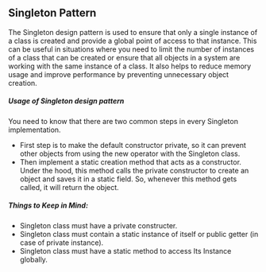 ## Singleton Pattern

The Singleton design pattern is used to ensure that only a single instance of a class is created and provide a global point of access to that instance. This can be useful in situations where you need to limit the number of instances of a class that can be created or ensure that all objects in a system are working with the same instance of a class. It also helps to reduce memory usage and improve performance by preventing unnecessary object creation.

##### Usage of Singleton design pattern
You need to know that there are two common steps in every Singleton implementation.

- First step is to make the default constructor private, so it can prevent other objects from using the new operator with the Singleton class.
- Then implement a static creation method that acts as a constructor. Under the hood, this method calls the private constructor to create an object and saves it in a static field. So, whenever this method gets called, it will return the object.

##### Things to Keep in Mind:
- Singleton class must have a private constructer.
- Singleton class must contain a static instance of itself or public getter (in case of private instance).
- Singleton class must have a static method to access Its Instance globally.


